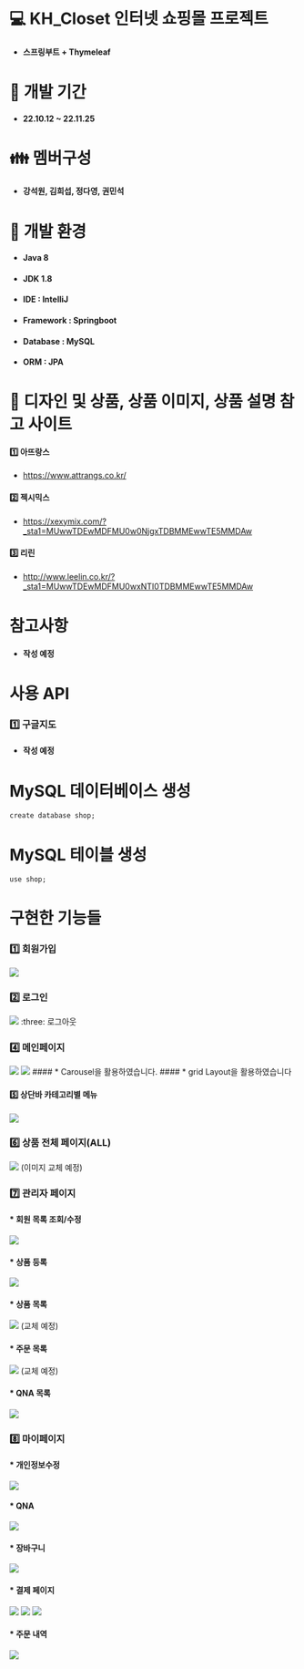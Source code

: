 # :computer: KH_Closet 인터넷 쇼핑몰 프로젝트
* #### 스프링부트 + Thymeleaf

# :date: 개발 기간
* #### 22.10.12 ~ 22.11.25 

# :family: 멤버구성
* #### 강석원, 김희섭, 정다영, 권민석

# :high_brightness: 개발 환경
* #### Java 8
* #### JDK 1.8
* #### IDE : IntelliJ
* #### Framework : Springboot
* #### Database : MySQL
* #### ORM : JPA

# :womans_clothes: 디자인 및 상품, 상품 이미지, 상품 설명 참고 사이트
#### :one: 아뜨랑스
* https://www.attrangs.co.kr/

#### :two: 젝시믹스
* https://xexymix.com/?_sta1=MUwwTDEwMDFMU0w0NjgxTDBMMEwwTE5MMDAw

#### :three: 리린
* http://www.leelin.co.kr/?_sta1=MUwwTDEwMDFMU0wxNTI0TDBMMEwwTE5MMDAw

# 참고사항
* #### 작성 예정

# 사용 API
### :one: 구글지도

* #### 작성 예정

# MySQL 데이터베이스 생성
<pre><code>create database shop;</code></pre>

# MySQL 테이블 생성
<pre><code>use shop;</code></pre>

# 구현한 기능들
### :one: 회원가입
<img src="https://user-images.githubusercontent.com/97165731/203047565-20cad785-b189-44fc-9edc-a1f15e6b20ac.png">


### :two: 로그인
<img src="https://user-images.githubusercontent.com/97165731/203048201-28f4a07c-affa-4f03-a641-67ae964e5ff3.png">
:three: 로그아웃


### :four: 메인페이지
<img src="https://user-images.githubusercontent.com/97165731/203048534-f562ff4f-f0b5-4617-944d-f339f8d2a319.png">
<img src="https://user-images.githubusercontent.com/97165731/203048687-8fa65609-11bc-43f0-a650-f28da899b670.png">
#### * Carousel을 활용하였습니다.
#### * grid Layout을 활용하였습니다


#### :five: 상단바 카테고리별 메뉴
<img src="https://user-images.githubusercontent.com/97165731/203049253-2417587f-5f53-499a-b2d2-eaffdbb24bae.png">


### :six: 상품 전체 페이지(ALL)
<img src="https://user-images.githubusercontent.com/97165731/203049585-68fe795d-88c2-4c06-98c0-0f99a15c600b.png">
(이미지 교체 예정)


### :seven: 관리자 페이지
#### * 회원 목록 조회/수정
<img src="https://user-images.githubusercontent.com/97165731/203049986-8fda9c8e-4dd5-45e9-bc41-3f68cc43ab3c.png">
                                                                                                               
#### * 상품 등록
<img src="https://user-images.githubusercontent.com/97165731/203050403-4994da58-91da-4229-8b92-f19042972a13.png">

#### * 상품 목록
<img src="https://user-images.githubusercontent.com/97165731/203050578-16ba6a09-b6b7-4169-995b-133fb88cd5c7.png">
(교체 예정)

#### * 주문 목록
<img src="https://user-images.githubusercontent.com/97165731/203052408-972d9012-d602-4233-b949-fa2234cf4f45.png">
(교체 예정)

#### * QNA 목록
<img src="https://user-images.githubusercontent.com/97165731/203052673-89fe543e-fcf8-46a7-904f-31d97536d197.png">


### :eight: 마이페이지
#### * 개인정보수정
<img src="https://user-images.githubusercontent.com/97165731/203053825-435ad066-eac8-4dd0-a688-e5c46e3f358f.png">

#### * QNA
<img src="https://user-images.githubusercontent.com/97165731/203053938-5ef58abe-e486-42a6-a9b5-e1475ac2951c.png">

#### * 장바구니
<img src="https://user-images.githubusercontent.com/97165731/203053602-a4ab7cba-6ac9-4ddb-9a7f-d0d00ebb4f13.png">

#### * 결제 페이지
<img src="https://user-images.githubusercontent.com/97165731/203054208-cbf3adb9-d402-40b4-903d-f2cc2ea21bf1.png">
<img src="https://user-images.githubusercontent.com/97165731/203054270-2c7895af-f299-4e83-8ca7-40ea78562b58.png">
<img src="https://user-images.githubusercontent.com/97165731/203054431-16458636-9aa8-4f4b-b53f-26d1a4d8ec39.png">

#### * 주문 내역
<img src="https://user-images.githubusercontent.com/97165731/203054857-0fee04b6-5761-48f3-8d24-843c18457fa3.png">
